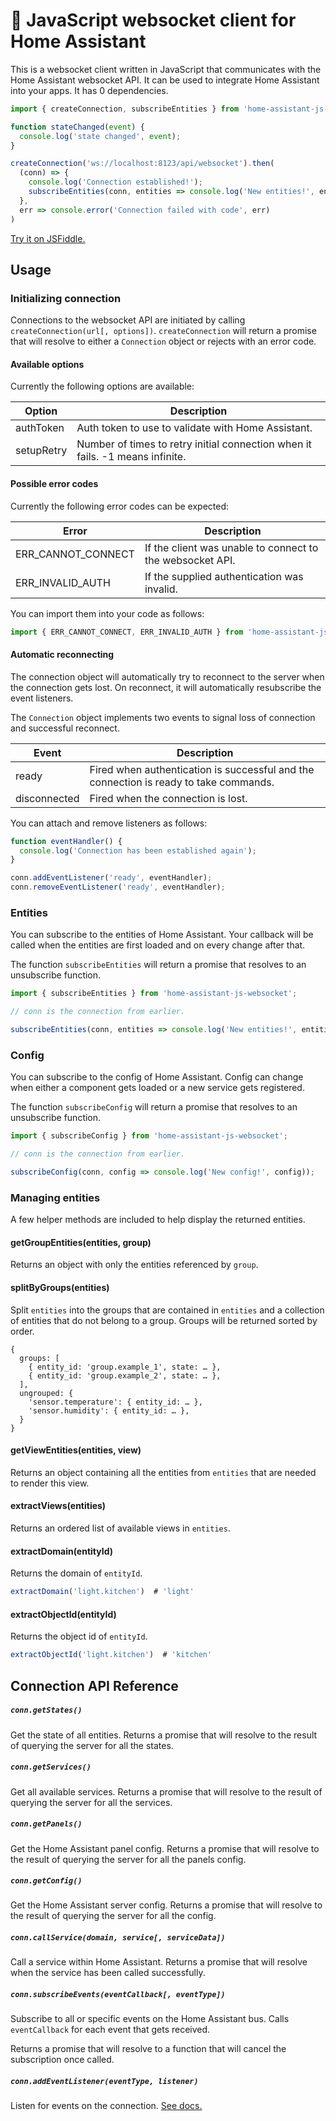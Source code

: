 # :aerial_tramway: JavaScript websocket client for Home Assistant

This is a websocket client written in JavaScript that communicates with the Home Assistant websocket API. It can be used to integrate Home Assistant into your apps. It has 0 dependencies.

```javascript
import { createConnection, subscribeEntities } from 'home-assistant-js-websocket';

function stateChanged(event) {
  console.log('state changed', event);
}

createConnection('ws://localhost:8123/api/websocket').then(
  (conn) => {
    console.log('Connection established!');
    subscribeEntities(conn, entities => console.log('New entities!', entities));
  },
  err => console.error('Connection failed with code', err)
)
```

[Try it on JSFiddle.](https://jsfiddle.net/balloob/9w3oyswa/)

## Usage

### Initializing connection

Connections to the websocket API are initiated by calling `createConnection(url[, options])`. `createConnection` will return a promise that will resolve to either a `Connection` object or rejects with an error code.

#### Available options

Currently the following options are available:

| Option | Description |
| ------ | ----------- |
| authToken | Auth token to use to validate with Home Assistant.
| setupRetry | Number of times to retry initial connection when it fails. -1 means infinite.

#### Possible error codes

Currently the following error codes can be expected:

| Error | Description |
| ----- | ----------- |
| ERR_CANNOT_CONNECT | If the client was unable to connect to the websocket API.
| ERR_INVALID_AUTH | If the supplied authentication was invalid.

You can import them into your code as follows:

```javascript
import { ERR_CANNOT_CONNECT, ERR_INVALID_AUTH } from 'home-assistant-js-websocket';
```

#### Automatic reconnecting

The connection object will automatically try to reconnect to the server when the connection gets lost. On reconnect, it will automatically resubscribe the event listeners.

The `Connection` object implements two events to signal loss of connection and successful reconnect.

| Event | Description |
| ----- | ----------- |
| ready | Fired when authentication is successful and the connection is ready to take commands.
| disconnected | Fired when the connection is lost.

You can attach and remove listeners as follows:

```javascript
function eventHandler() {
  console.log('Connection has been established again');
}

conn.addEventListener('ready', eventHandler);
conn.removeEventListener('ready', eventHandler);
```

### Entities

You can subscribe to the entities of Home Assistant. Your callback will be called when the entities are first loaded and on every change after that.

The function `subscribeEntities` will return a promise that resolves to an unsubscribe function.

```javascript
import { subscribeEntities } from 'home-assistant-js-websocket';

// conn is the connection from earlier.

subscribeEntities(conn, entities => console.log('New entities!', entities));
```

### Config

You can subscribe to the config of Home Assistant. Config can change when either a component gets loaded or a new service gets registered.

The function `subscribeConfig` will return a promise that resolves to an unsubscribe function.

```javascript
import { subscribeConfig } from 'home-assistant-js-websocket';

// conn is the connection from earlier.

subscribeConfig(conn, config => console.log('New config!', config));
```

### Managing entities

A few helper methods are included to help display the returned entities.

#### getGroupEntities(entities, group)

Returns an object with only the entities referenced by `group`.

#### splitByGroups(entities)

Split `entities` into the groups that are contained in `entities` and a collection of entities that do not belong to a group. Groups will be returned sorted by order.

```json5
{
  groups: [
    { entity_id: 'group.example_1', state: … },
    { entity_id: 'group.example_2', state: … },
  ],
  ungrouped: {
    'sensor.temperature': { entity_id: … },
    'sensor.humidity': { entity_id: … },
  }
}
```

#### getViewEntities(entities, view)

Returns an object containing all the entities from `entities` that are needed to render this view.

#### extractViews(entities)

Returns an ordered list of available views in `entities`.

#### extractDomain(entityId)

Returns the domain of `entityId`.

```javascript
extractDomain('light.kitchen')  # 'light'
```

#### extractObjectId(entityId)

Returns the object id of `entityId`.

```javascript
extractObjectId('light.kitchen')  # 'kitchen'
```

## Connection API Reference

##### `conn.getStates()`

Get the state of all entities. Returns a promise that will resolve to the result of querying the server for all the states.

##### `conn.getServices()`

Get all available services. Returns a promise that will resolve to the result of querying the server for all the services.

##### `conn.getPanels()`

Get the Home Assistant panel config. Returns a promise that will resolve to the result of querying the server for all the panels config.

##### `conn.getConfig()`

Get the Home Assistant server config. Returns a promise that will resolve to the result of querying the server for all the config.

##### `conn.callService(domain, service[, serviceData])`

Call a service within Home Assistant. Returns a promise that will resolve when the service has been called successfully.

##### `conn.subscribeEvents(eventCallback[, eventType])`

Subscribe to all or specific events on the Home Assistant bus. Calls `eventCallback` for each event that gets received.

Returns a promise that will resolve to a function that will cancel the subscription once called.

##### `conn.addEventListener(eventType, listener)`

Listen for events on the connection. [See docs.](#automatic-reconnecting)
